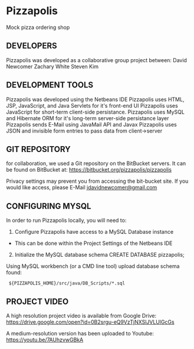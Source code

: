 # Pizzapolis
Mock pizza ordering shop

## DEVELOPERS

Pizzapolis was developed as a collaborative group project between:
David Newcomer
Zachary White
Steven Kim

## DEVELOPMENT TOOLS
Pizzapolis was developed using the Netbeans IDE
Pizzapolis uses HTML, JSP, JavaScript, and Java Servlets for it's front-end UI
Pizzapolis uses JavaScript for short-term client-side persistance.
Pizzapolis uses MySQL and Hibernate ORM for it's long-term server-side persistance layer
Pizzapolis sends E-Mail using JavaMail API and Javax
Pizzapolis uses JSON and invisible form entries to pass data from client->server

## GIT REPOSITORY

for collaboration, we used a Git repository on the BitBucket servers. 
It can be found on BitBucket at:
https://bitbucket.org/pizzapolis/pizzapolis

Privacy settings may prevent you from accessing the bit-bucket site. 
If you would like access, please E-Mail jdavidnewcomer@gmail.com

## CONFIGURING MYSQL

In order to run Pizzapolis locally, you will need to:
1. Configure Pizzapolis have access to a MySQL Database instance
  - This can be done within the Project Settings of the Netbeans IDE
2. Initialize the MySQL database schema
 CREATE DATABASE pizzapolis;

 Using MySQL workbench (or a CMD line tool) upload database schema found:
 ```
  ${PIZZAPOLIS_HOME}/src/java/DB_Scripts/*.sql
```

## PROJECT VIDEO

A high resolution project video is available from Google Drive:
https://drive.google.com/open?id=0B2srgu-eQ9VzTjNXSlJVLUlGcGs

A medium-resolution version has been uploaded to Youtube:
https://youtu.be/7AUhzvwGBkA
